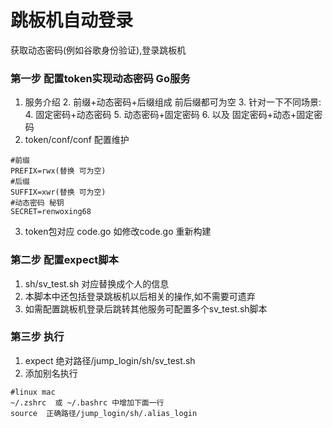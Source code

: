 # 跳板机自动登录
获取动态密码(例如谷歌身份验证),登录跳板机

### 第一步 配置token实现动态密码  Go服务

1. 服务介绍 
   2. 前缀+动态密码+后缀组成 前后缀都可为空
   3. 针对一下不同场景:
      4. 固定密码+动态密码
      5. 动态密码+固定密码
      6. 以及 固定密码+动态+固定密码
2. token/conf/conf 配置维护
```
#前缀
PREFIX=rwx(替换 可为空)
#后缀
SUFFIX=xwr(替换 可为空)
#动态密码 秘钥
SECRET=renwoxing68
```
3. token包对应 code.go 如修改code.go 重新构建

### 第二步 配置expect脚本
1. sh/sv_test.sh 对应替换成个人的信息
2. 本脚本中还包括登录跳板机以后相关的操作,如不需要可遗弃
3. 如需配置跳板机登录后跳转其他服务可配置多个sv_test.sh脚本

### 第三步 执行
1. expect 绝对路径/jump_login/sh/sv_test.sh  
2. 添加别名执行 
```
#linux mac
~/.zshrc  或 ~/.bashrc 中增加下面一行
source  正确路径/jump_login/sh/.alias_login

```


   



